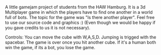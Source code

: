 A little gamejam project of students from the HAW Hamburg. It is a 3d Multiplayer game in which the players have to find one another in a world full of bots. The topic for the game was "Is there another player". Feel free to use our source code and graphics :) (Even though we would be happy if you gave credits to us it is not necessary).

Controls:
You can move the cube with W,A,S,D. Jumping is trigged with the spacebar. The game is over once you hit another cube. If it's a human both win the game, if its a bot, you lose the game.

